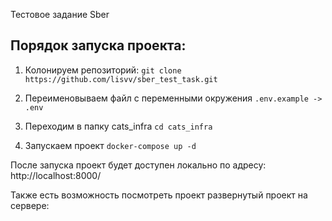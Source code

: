 Тестовое задание Sber

## Порядок запуска проекта:

1. Колонируем репозиторий: 
```git clone https://github.com/lisvv/sber_test_task.git```

2. Переименовываем файл с переменными окружения
```.env.example -> .env```
3. Переходим в папку cats_infra
```cd cats_infra```
4. Запускаем проект
```docker-compose up -d```

После запуска проект будет доступен локально по адресу:
http://localhost:8000/

Также есть возможность посмотреть проект развернутый проект на сервере:

